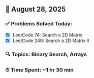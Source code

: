 ## 📅 August 28, 2025

### ✅ Problems Solved Today:
- [x] LeetCode 74: Search a 2D Matrix
- [x] LeetCode 240: Search a 2D Matrix II

### 🔍 Topics: Binary Search, Arrays  
### ⏱ Time Spent: ~1 hr 30 min
